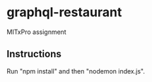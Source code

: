 # graphql-restaurant
MITxPro assignment

## Instructions
Run "npm install" and then "nodemon index.js". 
